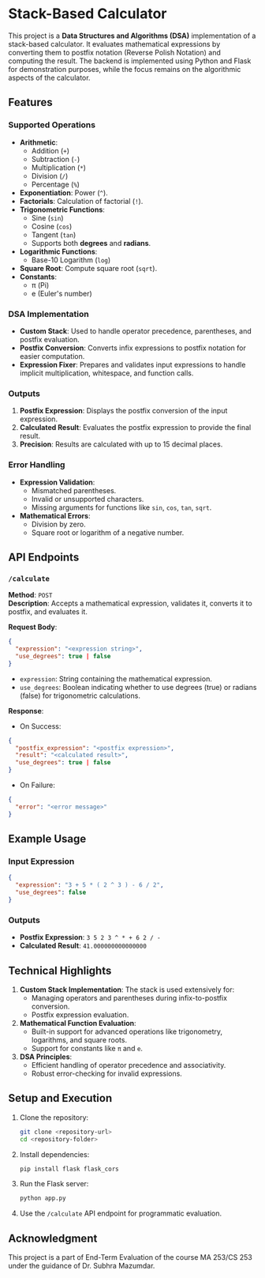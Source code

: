 # Stack-Based Calculator 

This project is a **Data Structures and Algorithms (DSA)** implementation of a stack-based calculator. It evaluates mathematical expressions by converting them to postfix notation (Reverse Polish Notation) and computing the result. The backend is implemented using Python and Flask for demonstration purposes, while the focus remains on the algorithmic aspects of the calculator.

## Features

### Supported Operations
- **Arithmetic**:
  - Addition (`+`)
  - Subtraction (`-`)
  - Multiplication (`*`)
  - Division (`/`)
  - Percentage (`%`)
- **Exponentiation**: Power (`^`).
- **Factorials**: Calculation of factorial (`!`).
- **Trigonometric Functions**:
  - Sine (`sin`)
  - Cosine (`cos`)
  - Tangent (`tan`)
  - Supports both **degrees** and **radians**.
- **Logarithmic Functions**:
  - Base-10 Logarithm (`log`)
- **Square Root**: Compute square root (`sqrt`).
- **Constants**:
  - π (Pi)
  - e (Euler's number)

### DSA Implementation
- **Custom Stack**: Used to handle operator precedence, parentheses, and postfix evaluation.
- **Postfix Conversion**: Converts infix expressions to postfix notation for easier computation.
- **Expression Fixer**: Prepares and validates input expressions to handle implicit multiplication, whitespace, and function calls.

### Outputs
1. **Postfix Expression**: Displays the postfix conversion of the input expression.
2. **Calculated Result**: Evaluates the postfix expression to provide the final result.
3. **Precision**: Results are calculated with up to 15 decimal places.

### Error Handling
- **Expression Validation**:
  - Mismatched parentheses.
  - Invalid or unsupported characters.
  - Missing arguments for functions like `sin`, `cos`, `tan`, `sqrt`.
- **Mathematical Errors**:
  - Division by zero.
  - Square root or logarithm of a negative number.

## API Endpoints

### `/calculate`
**Method**: `POST`  
**Description**: Accepts a mathematical expression, validates it, converts it to postfix, and evaluates it.  

**Request Body**:
```json
{
  "expression": "<expression string>",
  "use_degrees": true | false
}
```
- `expression`: String containing the mathematical expression.
- `use_degrees`: Boolean indicating whether to use degrees (true) or radians (false) for trigonometric calculations.

**Response**:
- On Success:
```json
{
  "postfix_expression": "<postfix expression>",
  "result": "<calculated result>",
  "use_degrees": true | false
}
```
- On Failure:
```json
{
  "error": "<error message>"
}
```

## Example Usage

### Input Expression
```json
{
  "expression": "3 + 5 * ( 2 ^ 3 ) - 6 / 2",
  "use_degrees": false
}
```

### Outputs
- **Postfix Expression**: `3 5 2 3 ^ * + 6 2 / -`
- **Calculated Result**: `41.000000000000000`

## Technical Highlights

1. **Custom Stack Implementation**: The stack is used extensively for:
   - Managing operators and parentheses during infix-to-postfix conversion.
   - Postfix expression evaluation.
2. **Mathematical Function Evaluation**:
   - Built-in support for advanced operations like trigonometry, logarithms, and square roots.
   - Support for constants like `π` and `e`.
3. **DSA Principles**:
   - Efficient handling of operator precedence and associativity.
   - Robust error-checking for invalid expressions.

## Setup and Execution

1. Clone the repository:
   ```bash
   git clone <repository-url>
   cd <repository-folder>
   ```

2. Install dependencies:
   ```bash
   pip install flask flask_cors
   ```

3. Run the Flask server:
   ```bash
   python app.py
   ```

4. Use the `/calculate` API endpoint for programmatic evaluation.

## Acknowledgment
This project is a part of End-Term Evaluation of the course MA 253/CS 253 under the guidance of Dr. Subhra Mazumdar.

